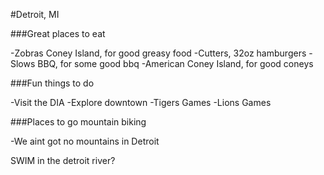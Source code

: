 #Detroit, MI


###Great places to eat

-Zobras Coney Island, for good greasy food
-Cutters, 32oz hamburgers
-Slows BBQ, for some good bbq
-American Coney Island, for good coneys

###Fun things to do

-Visit the DIA
-Explore downtown
-Tigers Games
-Lions Games


###Places to go mountain biking

-We aint got no mountains in Detroit


SWIM in the detroit river?